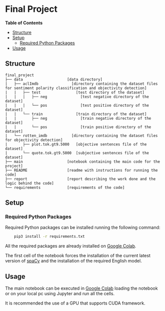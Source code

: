 # Final Project

<!-- START doctoc generated TOC please keep comment here to allow auto update -->
<!-- DON'T EDIT THIS SECTION, INSTEAD RE-RUN doctoc TO UPDATE -->
**Table of Contents**

- [Structure](#structure)
- [Setup](#setup)
  - [Required Python Packages](#required-python-packages)
- [Usage](#usage)

<!-- END doctoc generated TOC please keep comment here to allow auto update -->


## Structure

    final_project
    ├── data                    [data directory]
    |   ├── aclImdb               [directory containing the dataset files for sentiment polarity classification and objectivity detection]
    |   |   ├── test                [test directory of the dataset]
    |   |   |   ├── neg               [test negative directory of the dataset]
    |   |   |   └── pos               [test positive directory of the dataset]
    |   |   └── train               [train directory of the dataset]
    |   |       ├── neg               [train negative directory of the dataset]
    |   |       └── pos               [train positive directory of the dataset]
    |   └── rotten_imdb           [directory containing the dataset files for objectivity detection]
    |       ├── plot.tok.gt9.5000   [objective sentences file of the dataset]
    |       └── quote.tok.gt9.5000  [subjective sentences file of the dataset]
    ├── main                    [notebook containing the main code for the project]
    ├── README                  [readme with instructions for running the code]
    ├── report                  [report describing the work done and the logic behind the code]
    └── requirements            [requirements of the code]


## Setup

### Required Python Packages

Required Python packages can be installed running the following command:

```bash
    pip3 install -r requirements.txt
```

All the required packages are already installed on [Google Colab](https://colab.research.google.com/notebooks/).

The first cell of the notebook forces the installation of the current latest version of [spaCy](https://spacy.io/usage/v3-1) and the installation of the required English model.


## Usage

The main notebook can be executed in [Google Colab](https://colab.research.google.com/notebooks/) loading the notebook or on your local pc using Jupyter and run all the cells.

It is recommended the use of a GPU that supports CUDA framework.
